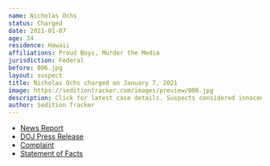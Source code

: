 ```yaml
---
name: Nicholas Ochs
status: Charged
date: 2021-01-07
age: 34
residence: Hawaii
affiliations: Proud Boys, Murder the Media
jurisdiction: Federal
before: 006.jpg
layout: suspect
title: Nicholas Ochs charged on January 7, 2021
image: https://seditiontracker.com/images/preview/006.jpg
description: Click for latest case details. Suspects considered innocent until proven guilty.
author: Sedition Tracker
---
```


- [News Report](https://nypost.com/2021/01/09/proud-boys-leader-nicholas-ochs-arrested-for-seen-smoking-inside-capitol-during-riots-arrested/)
- [DOJ Press Release](https://www.justice.gov/usao-hi/pr/nicholas-r-ochs-arrested-unlawful-entry-united-states-capitol-building)
- [Complaint](https://extremism.gwu.edu/sites/g/files/zaxdzs2191/f/Nicholas%20Ochs%20Criminal%20Complaint.pdf)
- [Statement of Facts](https://extremism.gwu.edu/sites/g/files/zaxdzs2191/f/Ochs%20Affidavit%20in%20Support%20of%20Criminal%20Complaint.pdf)

